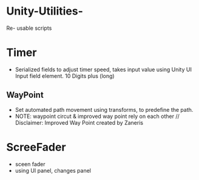 # Unity-Utilities-
Re- usable scripts

# Timer 
- Serialized fields to adjust timer speed, takes input value using Unity UI Input field element. 10 Digits plus (long) 


## WayPoint 

- Set automated path movement using transforms, to predefine the path.
- NOTE:  waypoint circut  & improved way point rely on each other // 
  Disclaimer: Improved Way Point created by Zaneris
  
# ScreeFader
  
  - sceen fader 
  - using UI panel, changes panel 
